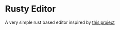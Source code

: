 # Rusty Editor
A very simple rust based editor inspired by [this project](https://viewsourcecode.org/snaptoken/kilo/)
